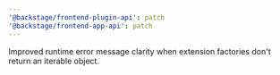 ```yaml
---
'@backstage/frontend-plugin-api': patch
'@backstage/frontend-app-api': patch
---
```


Improved runtime error message clarity when extension factories don't return an iterable object.
